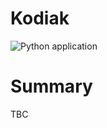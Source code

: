 # Kodiak

![Python application](https://github.com/JonathanTurnock/Kodiak/workflows/Python%20application/badge.svg)

# Summary

TBC

